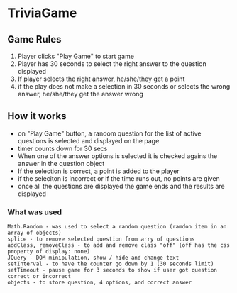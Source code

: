 # TriviaGame
## Game Rules
  1. Player clicks "Play Game" to start game
  2. Player has 30 seconds to select the right answer to the question displayed
  3. If player selects the right answer, he/she/they get a point
  4. if the play does not make a selection in 30 seconds or selects the wrong answer, he/she/they get the answer wrong

## How it works
  - on "Play Game" button, a random question for the list of active questions is selected and displayed on the page
  - timer counts down for 30 secs
  - When one of the answer options is selected it is checked agains the answer in the question object
  - If the selection is correct, a point is added to the player
  - if the seleciton is incorrect or if the time runs out, no points are given
  - once all the questions are displayed the game ends and the results are displayed

  ### What was used
    Math.Random - was used to select a random question (ramdon item in an array of objects)
    splice - to remove selected question from arry of questions
    addClass, removeClass - to add and remove class "off" (off has the css property of display: none)
    JQuery - DOM minipulation, show / hide and change text
    setInterval - to have the counter go down by 1 (30 seconds limit)
    setTimeout - pause game for 3 seconds to show if user got question correct or incorrect
    objects - to store question, 4 options, and correct answer
